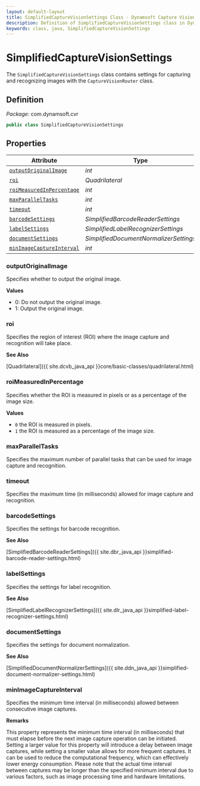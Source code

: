 ```yaml
---
layout: default-layout
title: SimplifiedCaptureVisionSettings Class - Dynamsoft Capture Vision Module Java Edition API Reference
description: Definition of SimplifiedCaptureVisionSettings class in Dynamsoft Capture Vision Module Java Edition.
keywords: class, java, SimplifiedCaptureVisionSettings
---
```


# SimplifiedCaptureVisionSettings

The `SimplifiedCaptureVisionSettings` class contains settings for capturing and recognizing images with the `CaptureVisionRouter` class.

## Definition

*Package:* com.dynamsoft.cvr

```java
public class SimplifiedCaptureVisionSettings
```

## Properties

| Attribute                                             | Type                                |
| ----------------------------------------------------- | ----------------------------------- |
| [`outputOriginalImage`](#outputoriginalimage) | *int*                               |
| [`roi`](#roi)                                         | *Quadrilateral*                    |
| [`roiMeasuredInPercentage`](#roimeasuredinpercentage) | *int*                               |
| [`maxParallelTasks`](#maxparalleltasks)               | *int*                               |
| [`timeout`](#timeout)                                 | *int*                               |
| [`barcodeSettings`](#barcodesettings)                 | *SimplifiedBarcodeReaderSettings*   |
| [`labelSettings`](#labelsettings)                     | *SimplifiedLabelRecognizerSettings* |
| [`documentSettings`](#documentsettings)               | *SimplifiedDocumentNormalizerSettings* |
| [`minImageCaptureInterval`](#minimagecaptureinterval) | *int*                               |

### outputOriginalImage

Specifies whether to output the original image. 

**Values**

- 0: Do not output the original image.
- 1: Output the original image.

### roi

Specifies the region of interest (ROI) where the image capture and recognition will take place. 

**See Also**

[Quadrilateral]({{ site.dcvb_java_api }}core/basic-classes/quadrilateral.html)

### roiMeasuredInPercentage

Specifies whether the ROI is measured in pixels or as a percentage of the image size.

**Values**

- `0` the ROI is measured in pixels.
- `1` the ROI is measured as a percentage of the image size.

### maxParallelTasks

Specifies the maximum number of parallel tasks that can be used for image capture and recognition.

### timeout

Specifies the maximum time (in milliseconds) allowed for image capture and recognition.

### barcodeSettings

Specifies the settings for barcode recognition.

**See Also**

[SimplifiedBarcodeReaderSettings]({{ site.dbr_java_api }}simplified-barcode-reader-settings.html)

### labelSettings

Specifies the settings for label recognition.

**See Also**

[SimplifiedLabelRecognizerSettings]({{ site.dlr_java_api }}simplified-label-recognizer-settings.html)

### documentSettings

Specifies the settings for document normalization.

**See Also**

[SimplifiedDocumentNormalizerSettings]({{ site.ddn_java_api }}simplified-document-normalizer-settings.html)

### minImageCaptureInterval

Specifies the minimum time interval (in milliseconds) allowed between consecutive image captures.

**Remarks**

This property represents the minimum time interval (in milliseconds) that must elapse before the next image capture operation can be initiated.
Setting a larger value for this property will introduce a delay between image captures, while setting a smaller value allows for more frequent captures. It can be used to reduce the computational frequency, which can effectively lower energy consumption. Please note that the actual time interval between captures may be longer than the specified minimum interval due to various factors, such as image processing time and hardware limitations.

